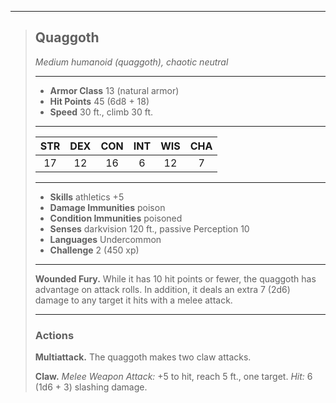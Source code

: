 ***
> ## Quaggoth
> *Medium humanoid (quaggoth), chaotic neutral*
> 
> ***
> 
> - **Armor Class** 13 (natural armor)
> - **Hit Points** 45 (6d8 + 18)
> - **Speed** 30 ft., climb 30 ft.
> 
> ***
> 
> |STR|DEX|CON|INT|WIS|CHA|
> |:---:|:---:|:---:|:---:|:---:|:---:|
> |17|12|16|6|12|7|
> 
> ***
> 
> - **Skills** athletics +5
> - **Damage Immunities** poison
> - **Condition Immunities** poisoned
> - **Senses** darkvision 120 ft., passive Perception 10
> - **Languages** Undercommon
> - **Challenge** 2 (450 xp)
> 
> ***
> 
> **Wounded Fury.** While it has 10 hit points or fewer, the quaggoth has advantage on attack rolls. In addition, it deals an extra 7 (2d6) damage to any target it hits with a melee attack.
> 
> ***
> 
> ### Actions
> **Multiattack.** The quaggoth makes two claw attacks.
> 
> **Claw.** *Melee Weapon Attack:* +5 to hit, reach 5 ft., one target. *Hit:* 6 (1d6 + 3) slashing damage.